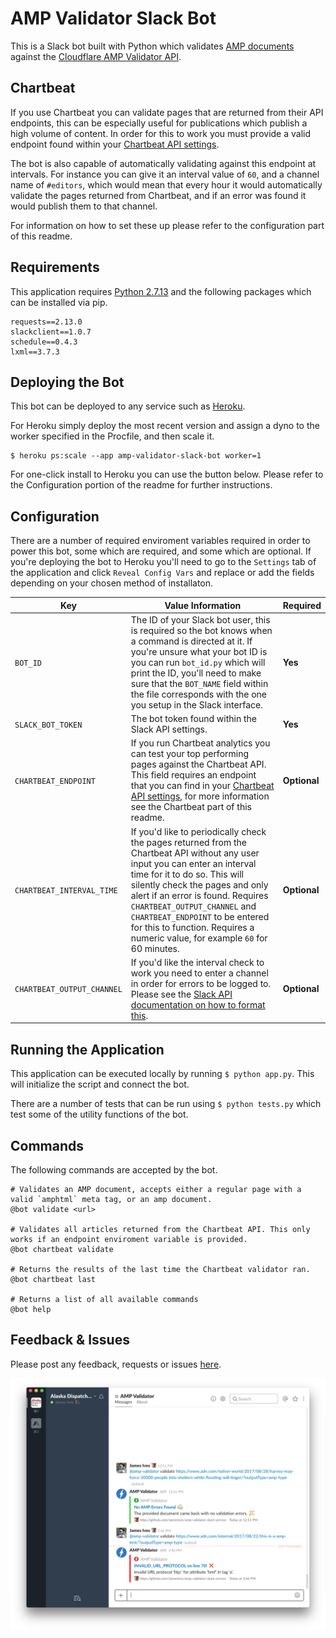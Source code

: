 # AMP Validator Slack Bot
This is a Slack bot built with Python which validates [AMP documents](https://www.ampproject.org/) against the [Cloudflare AMP Validator API](https://blog.cloudflare.com/amp-validator-api/).

## Chartbeat
If you use Chartbeat you can validate pages that are returned from their API endpoints, this can be especially useful for publications which publish a high volume of content. In order for this to work you must provide a valid endpoint found within your [Chartbeat API settings](http://support.chartbeat.com/docs/api.html).

The bot is also capable of automatically validating against this endpoint at intervals. For instance you can give it an interval value of `60`, and a channel name of `#editors`, which would mean that every hour it would automatically validate the pages returned from Chartbeat, and if an error was found it would publish them to that channel.

For information on how to set these up please refer to the configuration part of this readme. 


## Requirements
This application requires [Python 2.7.13](https://www.python.org/) and the following packages which can be installed via pip.

```
requests==2.13.0
slackclient==1.0.7
schedule==0.4.3
lxml==3.7.3
```


## Deploying the Bot
This bot can be deployed to any service such as [Heroku](https://www.heroku.com/).

For Heroku simply deploy the most recent version and assign a dyno to the worker specified in the Procfile, and then scale it.

```
$ heroku ps:scale --app amp-validator-slack-bot worker=1
```

For one-click install to Heroku you can use the button below. Please refer to the Configuration portion of the readme for further instructions. 

## Configuration
There are a number of required enviroment variables required in order to power this bot, some which are required, and some which are optional. If you're deploying the bot to Heroku you'll need to go to the `Settings` tab of the application and click `Reveal Config Vars` and replace or add the fields depending on your chosen method of installaton.


| Key  | Value Information | Required |
| ------------- | ------------- | ------------- |
| `BOT_ID`  | The ID of your Slack bot user, this is required so the bot knows when a command is directed at it. If you're unsure what your bot ID is you can run `bot_id.py` which will print the ID, you'll need to make sure that the `BOT_NAME` field within the file corresponds with the one you setup in the Slack interface.  | **Yes** |
| `SLACK_BOT_TOKEN`  | The bot token found within the Slack API settings.  | **Yes** |
| `CHARTBEAT_ENDPOINT`  | If you run Chartbeat analytics you can test your top performing pages against the Chartbeat API. This field requires an endpoint that you can find in your [Chartbeat API settings](http://support.chartbeat.com/docs/api.html), for more information see the Chartbeat part of this readme.   | **Optional**  |
| `CHARTBEAT_INTERVAL_TIME`  | If you'd like to periodically check the pages returned from the Chartbeat API without any user input you can enter an interval time for it to do so. This will silently check the pages and only alert if an error is found. Requires `CHARTBEAT_OUTPUT_CHANNEL` and `CHARTBEAT_ENDPOINT` to be entered for this to function. Requires a numeric value, for example `60` for 60 minutes. | **Optional** |
| `CHARTBEAT_OUTPUT_CHANNEL`  | If you'd like the interval check to work you need to enter a channel in order for errors to be logged to. Please see the [Slack API documentation on how to format this](https://api.slack.com/methods/chat.postMessage#channels). | **Optional** |

## Running the Application
This application can be executed locally by running `$ python app.py`. This will initialize the script and connect the bot.

There are a number of tests that can be run using `$ python tests.py` which test some of the utility functions of the bot.


## Commands
The following commands are accepted by the bot.

```
# Validates an AMP document, accepts either a regular page with a valid `amphtml` meta tag, or an amp document.
@bot validate <url>

# Validates all articles returned from the Chartbeat API. This only works if an endpoint enviroment variable is provided.
@bot chartbeat validate

# Returns the results of the last time the Chartbeat validator ran.
@bot chartbeat last

# Returns a list of all available commands
@bot help
```


## Feedback & Issues
Please post any feedback, requests or issues [here](https://github.com/JamesIves/amp-validator-slack-service/issues).

![Example](assets/example.png)